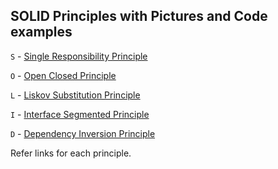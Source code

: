 ## SOLID Principles with Pictures and Code examples

`S` - [Single Responsibility Principle](single-responsibility-principle.md)

`O` - [Open Closed Principle](open-closed-principle.md)

`L` - [Liskov Substitution Principle](liskov-substitution-principle.md)

`I` - [Interface Segmented Principle](interface-segmented-principle.md)

`D` - [Dependency Inversion Principle](dependency-Inversion-principle.md)


Refer links for each principle.